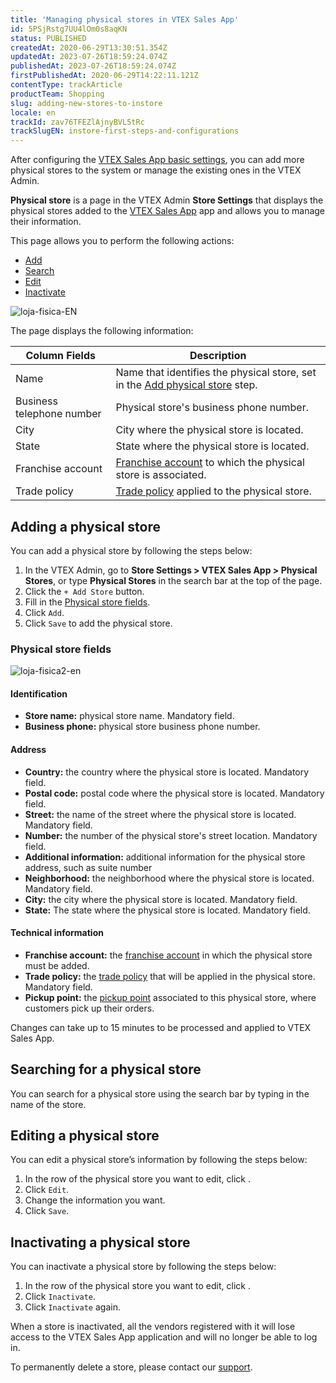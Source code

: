 ```yaml
---
title: 'Managing physical stores in VTEX Sales App'
id: 5PSjRstg7UU4lOm0s8aqKN
status: PUBLISHED
createdAt: 2020-06-29T13:30:51.354Z
updatedAt: 2023-07-26T18:59:24.074Z
publishedAt: 2023-07-26T18:59:24.074Z
firstPublishedAt: 2020-06-29T14:22:11.121Z
contentType: trackArticle
productTeam: Shopping
slug: adding-new-stores-to-instore
locale: en
trackId: zav76TFEZlAjnyBVL5tRc
trackSlugEN: instore-first-steps-and-configurations
---
```


After configuring the [VTEX Sales App basic settings](https://help.vtex.com/en/tracks/instore-getting-started-and-setting-up--zav76TFEZlAjnyBVL5tRc/4L5SoLxE8O3YkxF7FKymrO), you can add more physical stores to the system or manage the existing ones in the VTEX Admin.

**Physical store** is a page in the VTEX Admin **Store Settings** that displays the physical stores added to the [VTEX Sales App](https://help.vtex.com/pt/tracks/instore-primeiros-passos-e-configuracoes--zav76TFEZlAjnyBVL5tRc/7fnnVlG3Kv1Tay9iagc5yf) app and allows you to manage their information.

This page allows you to perform the following actions:

* [Add](#adding-a-physical-store)
* [Search](#searching-for-a-physical-store)
* [Edit](#editing-a-physical-store)
* [Inactivate](#inactivating-a-physical-store)

![loja-fisica-EN](//images.ctfassets.net/alneenqid6w5/6C1IhZgOyHi06ZogDIfTcF/516078c3146ebc1f4a7905faed445098/image.png)

The page displays the following information: 

| Column Fields   | Description                                                                                                                                                                                  |
| ------------------ | ------------------------------------------------------------------------------------------------------------------------------------------------------------------------------------------ |
| Name               | Name that identifies the physical store, set in the [Add physical store](#adding-a-physical-store) step. |
| Business telephone number | Physical store's business phone number.                                                                                                                                               |
| City             | City where the physical store is located.                                                                                                                                                 |
| State             | State where the physical store is located.                                                                                                                                                 |
| Franchise account     | [Franchise account](https://help.vtex.com/en/tutorial/what-is-a-franchise-account--kWQC6RkFSCUFGgY5gSjdl) to which the physical store is associated.                                                       |
| Trade policy | [Trade policy](https://help.vtex.com/en/tutorial/how-trade-policies-work--6Xef8PZiFm40kg2STrMkMV) applied to the physical store.                                              |

## Adding a physical store

You can add a physical store by following the steps below:

1. In the VTEX Admin, go to **Store Settings > VTEX Sales App > Physical Stores**, or type **Physical Stores** in the search bar at the top of the page.
2. Click the `+ Add Store` button.
3. Fill in the [Physical store fields](#physical-store-fields).
4. Click `Add`.
5. Click `Save` to add the physical store.   

### Physical store fields

![loja-fisica2-en](//images.ctfassets.net/alneenqid6w5/60OAU1QatgSvdghvRebAOW/6a50e8a8cd3f452b4102af5871ede996/image.png)

#### Identification

* **Store name:** physical store name. Mandatory field.
* **Business phone:** physical store business phone number.

#### Address

* **Country:** the country where the physical store is located. Mandatory field.
* **Postal code:** postal code where the physical store is located. Mandatory field.
* **Street:** the name of the street where the physical store is located. Mandatory field.
* **Number:** the number of the physical store's street location. Mandatory field.
* **Additional information:** additional information for the physical store address, such as suite number
* **Neighborhood:** the neighborhood where the physical store is located. Mandatory field.
* **City:** the city where the physical store is located. Mandatory field.
* **State:** The state where the physical store is located. Mandatory field.

#### Technical information

* **Franchise account:** the [franchise account](https://help.vtex.com/en/tutorial/what-is-a-franchise-account--kWQC6RkFSCUFGgY5gSjdl) in which the physical store must be added.
* **Trade policy:** the [trade policy](https://help.vtex.com/en/tutorial/how-trade-policies-work--6Xef8PZiFm40kg2STrMkMV) that will be applied in the physical store. Mandatory field.
* **Pickup point:** the [pickup point](https://help.vtex.com/en/tutorial/pickup-points--2fljn6wLjn8M4lJHA6HP3R) associated to this physical store, where customers pick up their orders. 

<div class ="alert alert-info">
<p>Changes can take up to 15 minutes to be processed and applied to VTEX Sales App.</p> 
</div>

## Searching for a physical store

You can search for a physical store using the search bar by typing in the name of the store.

## Editing a physical store

You can edit a physical store’s information by following the steps below:

1. In the row of the physical store you want to edit, click <i class="fas fa-ellipsis-v"></i>.
2. Click <i class="fas fa-pencil-alt"></i> `Edit`.
3. Change the information you want.
4. Click `Save`.

## Inactivating a physical store

You can inactivate a physical store by following the steps below:

1. In the row of the physical store you want to edit, click <i class="fas fa-ellipsis-v"></i>.
2. Click <i class="fa-solid fa-box-archive"></i> `Inactivate`.
3. Click `Inactivate` again.

When a store is inactivated, all the vendors registered with it will lose access to the VTEX Sales App application and will no longer be able to log in. 

To permanently delete a store, please contact our [support](https://support.vtex.com/hc/en-us/requests).
